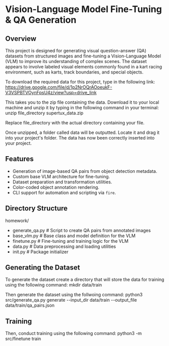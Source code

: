 # Vision-Language Model Fine-Tuning & QA Generation

## Overview

This project is designed for generating visual question-answer (QA) datasets from structured images and fine-tuning a Vision-Language Model (VLM) to improve its understanding of complex scenes. The dataset appears to involve labeled visual elements commonly found in a kart racing environment, such as karts, track boundaries, and special objects.

To download the required data for this project, type in the following link: https://drive.google.com/file/d/1p2NrOQrAOoeukF-V3VSPBTVOynFpsU4z/view?usp=drive_link

This takes you to the zip file containing the data. Download it to your local machine and unzip it by typing in the following command in your terminal:
unzip file_directory supertux_data.zip

Replace file_directory with the actual directory containing your file. 

Once unzipped, a folder called data will be outputted. Locate it and drag it into your project's folder. The data has now been correctly inserted into your project. 

## Features

- Generation of image-based QA pairs from object detection metadata.
- Custom base VLM architecture for fine-tuning.
- Dataset preparation and transformation utilities.
- Color-coded object annotation rendering.
- CLI support for automation and scripting via `fire`.

## Directory Structure

homework/
- generate_qa.py # Script to create QA pairs from annotated images
- base_vlm.py # Base class and model definition for the VLM
- finetune.py # Fine-tuning and training logic for the VLM
- data.py # Data preprocessing and loading utilities
- init.py # Package initializer

## Generating the Dataset

To generate the dataset create a directory that will store the data for training using the following command:
mkdir data/train

Then generate the dataset using the follwoing command:
python3 src/generate_qa.py generate --input_dir data/train --output_file data/train/qa_pairs.json 

## Training

Then, conduct training using the following command:
python3 -m src/finetune train
